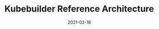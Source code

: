 ---
date: '2021-02-16'
draft: true
lastmod: '2021-02-16'
parent: Application Lifecycle
tags:
- Kubernetes
- Kubebuilder
- Operators
team:
- Rich Lander
title: Kubebuilder Reference Architecture
topics:
- Kubernetes
oldPath: "/content/guides/kubernetes/app-lifecycle-kubebuilder-ref.md"
aliases:
- "/guides/kubernetes/app-lifecycle-kubebuilder-ref"
level1: ''
level2: ''
---